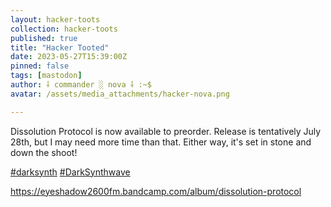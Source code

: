 ```yaml
---
layout: hacker-toots
collection: hacker-toots
published: true
title: "Hacker Tooted"
date: 2023-05-27T15:39:00Z
pinned: false
tags: [mastodon]
author: ⸸ commander ░ nova ⸸ :~$
avatar: /assets/media_attachments/hacker-nova.png

---
```


<p>Dissolution Protocol is now available to preorder. Release is tentatively July 28th, but I may need more time than that. Either way, it&#39;s set in stone and down the shoot!</p><p><a href="https://hackers.town/tags/darksynth" class="mention hashtag" rel="tag">#<span>darksynth</span></a> <a href="https://hackers.town/tags/DarkSynthwave" class="mention hashtag" rel="tag">#<span>DarkSynthwave</span></a> </p><p><a href="https://eyeshadow2600fm.bandcamp.com/album/dissolution-protocol" target="_blank" rel="nofollow noopener noreferrer" translate="no"><span class="invisible">https://</span><span class="ellipsis">eyeshadow2600fm.bandcamp.com/a</span><span class="invisible">lbum/dissolution-protocol</span></a></p>


